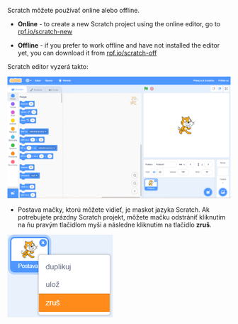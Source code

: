 Scratch môžete používať online alebo offline.

+ **Online** - to create a new Scratch project using the online editor, go to <a href="https://rpf.io/scratch-new" target="_blank">rpf.io/scratch-new</a>

+ **Offline** - if you prefer to work offline and have not installed the editor yet, you can download it from <a href="https://rpf.io/scratch-off" target="_blank">rpf.io/scratch-off</a>

Scratch editor vyzerá takto:

![snímka obrazovky](images/scratch-editor.png)

+ Postava mačky, ktorú môžete vidieť, je maskot jazyka Scratch. Ak potrebujete prázdny Scratch projekt, môžete mačku odstrániť kliknutím na ňu pravým tlačidlom myši a následne kliknutím na tlačidlo **zruš**.

![snímka obrazovky](images/delete.png)